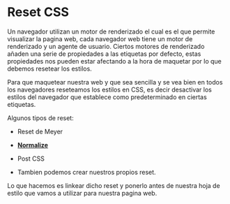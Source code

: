 # Reset CSS

Un navegador utilizan un motor de renderizado el cual es el que permite visualizar la pagina web, cada navegador web tiene un motor de renderizado y un agente de usuario. Ciertos motores de renderizado añaden una serie de propiedades a las etiquetas por defecto, estas propiedades nos pueden estar afectando a la hora de maquetar por lo que debemos resetear los estilos.

Para que maquetear nuestra web y que sea sencilla y se vea bien en todos los navegadores reseteamos los estilos en CSS, es decir desactivar los estilos del navegador que establece como predeterminado en ciertas etiquetas.

Algunos tipos de reset:

* Reset de Meyer

* **[Normalize](https://necolas.github.io/normalize.css/)**

* Post CSS

* Tambien podemos crear nuestros propios reset.

Lo que hacemos es linkear dicho reset y ponerlo antes de nuestra hoja de estilo que vamos a utilizar para nuestra pagina web.